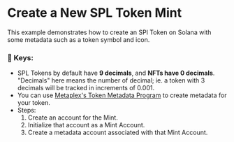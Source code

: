 # Create a New SPL Token Mint

This example demonstrates how to create an SPl Token on Solana with some metadata such as a token symbol and icon.

### :key: Keys:

- SPL Tokens by default have **9 decimals**, and **NFTs have 0 decimals**. "Decimals" here means the number of decimal; ie. a token with 3 decimals will be tracked in increments of 0.001.   
- You can use [Metaplex's Token Metadata Program](https://docs.metaplex.com/) to create metadata for your token.
- Steps:
    1. Create an account for the Mint.
    2. Initialize that account as a Mint Account.
    3. Create a metadata account associated with that Mint Account.